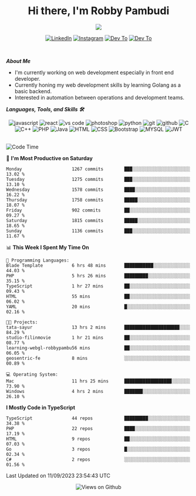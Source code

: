 <div align="center">
   <h1>Hi there, I'm Robby Pambudi </h1>

<img src="https://pronoun.cyou/x/y?subject=He&object=Him&height=20"> 
</div>

<p align='center'>
   <a href="https://www.linkedin.com/in/robbypambudi" target="_blank"><img src="https://img.shields.io/badge/LinkedIn-0077B5?style=for-the-badge&logo=linkedin&logoColor=white" alt="LinkedIn"></a>
   <a href="https://www.instagram.com/robbypambudi" target="_blank"><img src="https://img.shields.io/badge/Instagram-E4405F?style=for-the-badge&logo=instagram&logoColor=white" alt="Instagram"></a>
   <a href="https://dev.to/robbypambudi" target="_blank"><img src="https://img.shields.io/badge/dev.to-0A0A0A?style=for-the-badge&logo=dev.to&logoColor=white" alt="Dev To"></a>
   <a href="https://www.facebook.com/robbyulungpambudi" target="_blank"><img src="https://img.shields.io/badge/Facebook-1877F2?style=for-the-badge&logo=facebook&logoColor=white" alt="Dev To"></a>

</p> <p>
<br>
   
***About Me***
   
- I'm currently working on web development especially in front end developer.
- Currently honing my web development skills by learning Golang as a basic backend.
- Interested in automation between operations and development teams.
 
   
***Languages, Tools, and Skills 🛠***

   <div align="center">
   <img src="https://img.shields.io/badge/JavaScript-F7DF1E?style=for-the-badge&logo=javascript&logoColor=black" alt="javascript" />
      <img src="https://img.shields.io/badge/React-61DAFB?style=for-the-badge&logo=react&logoColor=black" alt="react" />
      <img src="https://img.shields.io/badge/vs%20code-007ACC?style=for-the-badge&logo=visual%20studio%20code&logoColor=white" alt="vs code" />
      <img src="https://img.shields.io/badge/adobe%20photoshop-31A8FF?style=for-the-badge&logo=adobe%20photoshop&logoColor=white" alt="photoshop" />
      <img src="https://img.shields.io/badge/python-3776AB?style=for-the-badge&logo=python&logoColor=white" alt="python" />
      <img src="https://img.shields.io/badge/Git-F05032?style=for-the-badge&logo=git&logoColor=white" alt="git" />
      <img src="https://img.shields.io/badge/GitHub-100000?style=for-the-badge&logo=github&logoColor=white" alt="github" />
      <img src="https://img.shields.io/badge/c-%2300599C.svg?style=for-the-badge&logo=c&logoColor=white" alt="C" />
      <img src="https://img.shields.io/badge/c++-%2300599C.svg?style=for-the-badge&logo=c%2B%2B&logoColor=white" alt="C++" />   
      <img src="https://img.shields.io/badge/PHP-777BB4?style=for-the-badge&logo=php&logoColor=white" alt="PHP" />
      <img src="https://img.shields.io/badge/Java-ED8B00?style=for-the-badge&logo=java&logoColor=white" alt="Java"/>
      <img src="https://img.shields.io/badge/HTML5-E34F26?style=for-the-badge&logo=html5&logoColor=white" alt="HTML" />
      <img src="https://img.shields.io/badge/CSS-239120?&style=for-the-badge&logo=css3&logoColor=white" alt ="CSS" />
      <img src="https://img.shields.io/badge/Bootstrap-563D7C?style=for-the-badge&logo=bootstrap&logoColor=white" alt="Bootstrap" />
      <img src="https://img.shields.io/badge/MySQL-00000F?style=for-the-badge&logo=mysql&logoColor=white" alt="MYSQL" />
      <img src="https://img.shields.io/badge/json%20web%20tokens-323330?style=for-the-badge&logo=json-web-tokens&logoColor=pink" alt="JWT" />
      
   </div><br>
   
<!--START_SECTION:waka-->
![Code Time](http://img.shields.io/badge/Code%20Time-1%2C064%20hrs%2055%20mins-blue)

📅 **I'm Most Productive on Saturday** 

```text
Monday                   1267 commits        ███░░░░░░░░░░░░░░░░░░░░░░   13.02 % 
Tuesday                  1275 commits        ███░░░░░░░░░░░░░░░░░░░░░░   13.10 % 
Wednesday                1578 commits        ████░░░░░░░░░░░░░░░░░░░░░   16.22 % 
Thursday                 1758 commits        █████░░░░░░░░░░░░░░░░░░░░   18.07 % 
Friday                   902 commits         ██░░░░░░░░░░░░░░░░░░░░░░░   09.27 % 
Saturday                 1815 commits        █████░░░░░░░░░░░░░░░░░░░░   18.65 % 
Sunday                   1136 commits        ███░░░░░░░░░░░░░░░░░░░░░░   11.67 % 
```


📊 **This Week I Spent My Time On** 

```text
💬 Programming Languages: 
Blade Template           6 hrs 48 mins       ███████████░░░░░░░░░░░░░░   44.03 % 
PHP                      5 hrs 26 mins       █████████░░░░░░░░░░░░░░░░   35.15 % 
TypeScript               1 hr 27 mins        ██░░░░░░░░░░░░░░░░░░░░░░░   09.43 % 
HTML                     55 mins             ██░░░░░░░░░░░░░░░░░░░░░░░   06.02 % 
YAML                     20 mins             █░░░░░░░░░░░░░░░░░░░░░░░░   02.16 % 

🐱‍💻 Projects: 
tata-sayur               13 hrs 2 mins       █████████████████████░░░░   84.29 % 
studio-filinmovie        1 hr 21 mins        ██░░░░░░░░░░░░░░░░░░░░░░░   08.77 % 
learning-webgl-robbypambu56 mins             ██░░░░░░░░░░░░░░░░░░░░░░░   06.05 % 
geosentric-fe            8 mins              ░░░░░░░░░░░░░░░░░░░░░░░░░   00.89 % 

💻 Operating System: 
Mac                      11 hrs 25 mins      ██████████████████░░░░░░░   73.90 % 
Windows                  4 hrs 2 mins        ███████░░░░░░░░░░░░░░░░░░   26.10 % 
```

**I Mostly Code in TypeScript** 

```text
TypeScript               44 repos            █████████░░░░░░░░░░░░░░░░   34.38 % 
PHP                      22 repos            ████░░░░░░░░░░░░░░░░░░░░░   17.19 % 
HTML                     9 repos             ██░░░░░░░░░░░░░░░░░░░░░░░   07.03 % 
Go                       3 repos             █░░░░░░░░░░░░░░░░░░░░░░░░   02.34 % 
C#                       2 repos             ░░░░░░░░░░░░░░░░░░░░░░░░░   01.56 % 
```




 Last Updated on 11/09/2023 23:54:43 UTC
<!--END_SECTION:waka-->

<div align="center">
<img src="https://komarev.com/ghpvc/?username=robbypambudi&color=green" alt="Views on Github" />
</div>

